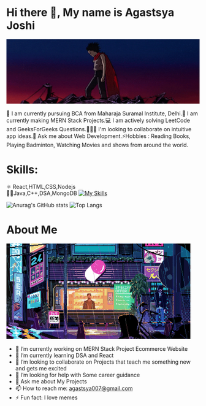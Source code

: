 # Hi there 👋, My name is Agastsya Joshi

![](https://github.com/Agastsya/agastsya/blob/main/giphyresize.gif)

🏫 I am currently pursuing BCA from Maharaja Suramal Institute, Delhi.📱 I am currently making MERN Stack Projects.💻 I am actively solving LeetCode and GeeksForGeeks Questions.🧑‍🤝‍🧑 I'm looking to collaborate on intuitive app ideas.💭 Ask me about Web Development.⚡Hobbies : Reading Books, Playing Badminton, Watching Movies and shows from around the world.


# Skills:
⚛ React,HTML,CSS,Nodejs                   
👩‍💻Java,C++,DSA,MongoDB
[![My Skills](https://skills.thijs.gg/icons?i=js,html,css,git,html,java,nodejs,php,react)](https://skills.thijs.gg)


![Anurag's GitHub stats](https://github-readme-stats.vercel.app/api?username=agastsya&show_icons=true&theme=radical) ![Top Langs](https://github-readme-stats.vercel.app/api/top-langs/?username=anuraghazra&hide_progress=true&theme=radical) 
# About Me
![](https://github.com/Agastsya/agastsya/blob/main/giphy%20(2).gif)

- 🔭 I’m currently working on MERN Stack Project Ecommerce Website 
- 🌱 I’m currently learning DSA and React 
- 👯 I’m looking to collaborate on Projects that teach me something new and gets me excited 
- 🤔 I’m looking for help with Some career guidance 
- 💬 Ask me about My Projects 
- 📫 How to reach me: agastsya007@gmail.com 
- ⚡ Fun fact: I love memes 

